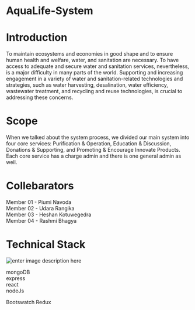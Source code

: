 # AquaLife-System

# Introduction
To maintain ecosystems and economies in good shape and to ensure human health and welfare, water, and sanitation are necessary. To have access to adequate and secure water and sanitation services, nevertheless, is a major difficulty in many parts of the world. Supporting and increasing engagement in a variety of water and sanitation-related technologies and strategies, such as water harvesting, desalination, water efficiency, wastewater treatment, and recycling and reuse technologies, is crucial to addressing these concerns. </p>
# Scope
When we talked about the system process, we divided our main system into four core services: Purification &amp; Operation, Education &amp; Discussion, Donations &amp; Supporting, and Promoting &amp; Encourage Innovate Products. Each core service has a charge admin and there is one general admin as well.

# Collebarators

Member 01 - Piumi Navoda<br>
Member 02 - Udara Rangika<br>
Member 03 - Heshan Kotuwegedra<br>
Member 04 - Rashmi Bhagya<br>

# Technical Stack
![enter image description here](https://res.cloudinary.com/sliit45/image/upload/v1665509665/SPMAPP/Orange_Minimal_Illustrative_Reddit_Banner_eaowfg.png)

mongoDB<br>
express<br>
react<br>
nodeJs<br>

Bootswatch
Redux
